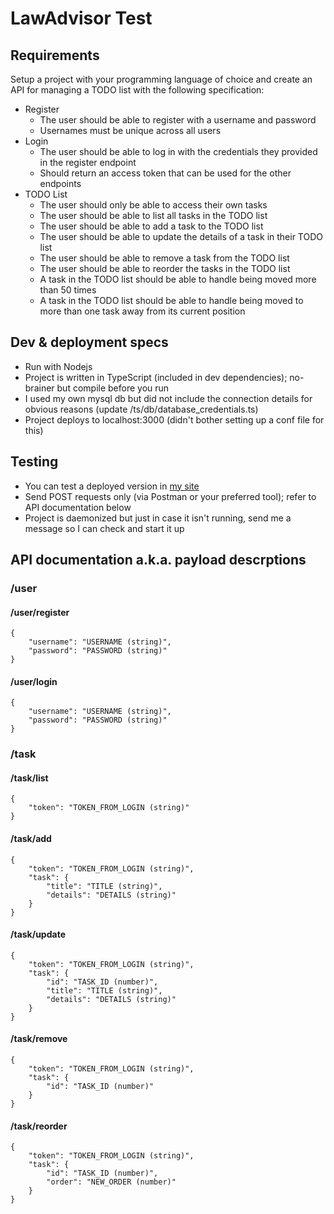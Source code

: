 # LawAdvisor Test
## Requirements
Setup a project with your programming language of choice and create an API for managing a TODO list with the following specification:
- Register
    - The user should be able to register with a username and password
    - Usernames must be unique across all users
- Login
    - The user should be able to log in with the credentials they provided in the register endpoint
    - Should return an access token that can be used for the other endpoints
- TODO List
    - The user should only be able to access their own tasks
    - The user should be able to list all tasks in the TODO list
    - The user should be able to add a task to the TODO list
    - The user should be able to update the details of a task in their TODO list
    - The user should be able to remove a task from the TODO list
    - The user should be able to reorder the tasks in the TODO list
    - A task in the TODO list should be able to handle being moved more than 50 times
    - A task in the TODO list should be able to handle being moved to more than one task away from its current position
## Dev & deployment specs
- Run with Nodejs
- Project is written in TypeScript (included in dev dependencies); no-brainer but compile before you run
- I used my own mysql db but did not include the connection details for obvious reasons (update /ts/db/database_credentials.ts)
- Project deploys to localhost:3000 (didn't bother setting up a conf file for this)
## Testing
- You can test a deployed version in [my site](http://code.benndl.com:3000)
- Send POST requests only (via Postman or your preferred tool); refer to API documentation below
- Project is daemonized but just in case it isn't running, send me a message so I can check and start it up
## API documentation a.k.a. payload descrptions
### /user
#### /user/register
```
{
    "username": "USERNAME (string)",
    "password": "PASSWORD (string)"
}
```
#### /user/login
```
{
    "username": "USERNAME (string)",
    "password": "PASSWORD (string)"
}
```
### /task
#### /task/list
```
{
    "token": "TOKEN_FROM_LOGIN (string)"
}
```
#### /task/add
```
{
    "token": "TOKEN_FROM_LOGIN (string)",
    "task": {
        "title": "TITLE (string)",
        "details": "DETAILS (string)"
    }
}
```

#### /task/update
```
{
    "token": "TOKEN_FROM_LOGIN (string)",
    "task": {
        "id": "TASK_ID (number)",
        "title": "TITLE (string)",
        "details": "DETAILS (string)"
    }
}
```

#### /task/remove
```
{
    "token": "TOKEN_FROM_LOGIN (string)",
    "task": {
        "id": "TASK_ID (number)"
    }
}
```

#### /task/reorder
```
{
    "token": "TOKEN_FROM_LOGIN (string)",
    "task": {
        "id": "TASK_ID (number)",
        "order": "NEW_ORDER (number)"
    }
}
```
